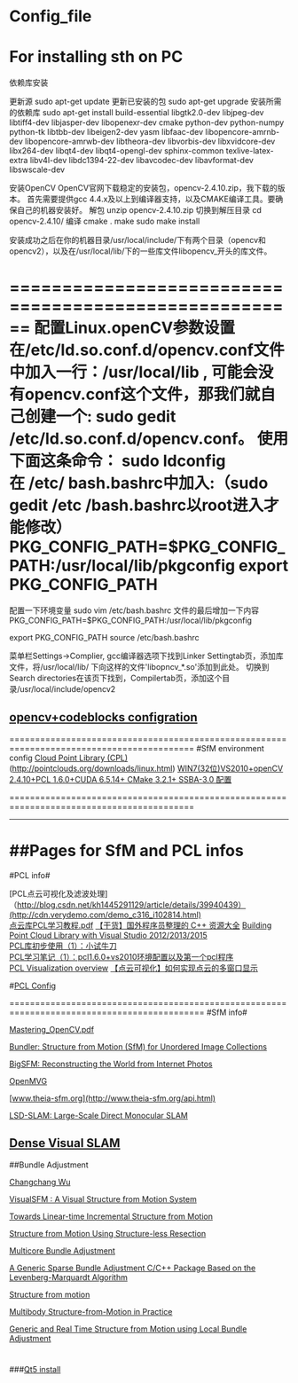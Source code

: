 # Config_file
For installing sth on PC
======================================================================
依赖库安装

更新源
sudo apt-get update 
更新已安装的包
sudo apt-get upgrade 
安装所需的依赖库
sudo apt-get install build-essential libgtk2.0-dev libjpeg-dev libtiff4-dev libjasper-dev libopenexr-dev cmake python-dev python-numpy python-tk libtbb-dev libeigen2-dev yasm libfaac-dev libopencore-amrnb-dev libopencore-amrwb-dev libtheora-dev libvorbis-dev libxvidcore-dev libx264-dev libqt4-dev libqt4-opengl-dev sphinx-common texlive-latex-extra libv4l-dev libdc1394-22-dev libavcodec-dev libavformat-dev libswscale-dev

安装OpenCV
OpenCV官网下载稳定的安装包，opencv-2.4.10.zip，我下载的版本。
首先需要提供gcc 4.4.x及以上到编译器支持，以及CMAKE编译工具。要确保自己的机器安装好。
解包
unzip opencv-2.4.10.zip
切换到解压目录
cd opencv-2.4.10/
编译
cmake .
make
sudo make install

安装成功之后在你的机器目录/usr/local/include/下有两个目录（opencv和opencv2），以及在/usr/local/lib/下的一些库文件libopencv_开头的库文件。

======================================================
配置Linux.openCV参数设置
在/etc/ld.so.conf.d/opencv.conf文件中加入一行：/usr/local/lib ,
可能会没有opencv.conf这个文件，那我们就自己创建一个:
sudo gedit /etc/ld.so.conf.d/opencv.conf。
使用下面这条命令：
sudo ldconfig         
在 /etc/ bash.bashrc中加入:（sudo gedit /etc /bash.bashrc以root进入才能修改）
PKG_CONFIG_PATH=$PKG_CONFIG_PATH:/usr/local/lib/pkgconfig
export PKG_CONFIG_PATH
======================================================
配置一下环境变量
sudo vim /etc/bash.bashrc
文件的最后增加一下内容
PKG_CONFIG_PATH=$PKG_CONFIG_PATH:/usr/local/lib/pkgconfig

export PKG_CONFIG_PATH
source /etc/bash.bashrc

菜单栏Settings->Complier, gcc编译器选项下找到Linker Settingtab页，添加库文件，将/usr/local/lib/ 下向这样的文件'libopncv_*.so'添加到此处。
切换到Search directories在该页下找到，Compilertab页，添加这个目录/usr/local/include/opencv2

[opencv+codeblocks configration](http://www.cnblogs.com/zjhnl/archive/2012/09/09/2677285.html)
------------------------------------------------------------------------------------------
==========================================================================================
#SfM environment config 
[Cloud Point Library (CPL)](http://pointclouds.org/)(http://pointclouds.org/downloads/linux.html)
[WIN7(32位)VS2010+openCV 2.4.10+PCL 1.6.0+CUDA 6.5.14+ CMake 3.2.1+ SSBA-3.0 配置 ](http://blog.csdn.net/u012989207/article/details/44955937)

==========================================================================================
******************************************************************************************

##Pages for SfM and PCL infos
==========================================================================================
#PCL info#

[PCL点云可视化及滤波处理]（http://blog.csdn.net/kh1445291129/article/details/39940439）(http://cdn.verydemo.com/demo_c316_i102814.html)  
[点云库PCL学习教程.pdf](http://yun.baidu.com/share/link?uk=3037564920&shareid=63756728&third=0&adapt=pc&fr=ftw) 
[【干货】国外程序员整理的 C++ 资源大全](http://www.csdn.net/article/2014-10-24/2822269-c) 
[Building Point Cloud Library with Visual Studio 2012/2013/2015](http://unanancyowen.com/?p=712)  
[PCL库初步使用（1）：小试牛刀](http://blog.csdn.net/vbskj/article/details/7819828)  
[PCL学习笔记（1）：pcl1.6.0+vs2010环境配置以及第一个pcl程序](http://blog.csdn.net/chentravelling/article/details/43451589)  
[PCL Visualization overview](http://pointclouds.org/documentation/overview/visualization.php) 
[【点云可视化】如何实现点云的多窗口显示](http://www.pclcn.org/bbs/forum.php?mod=viewthread&tid=348) 


#[PCL Config](http://pointclouds.org/documentation/tutorials/compiling_pcl_posix.php)



============================================================================================
#SfM info#

[Mastering_OpenCV.pdf](http://image2measure.net/files/Mastering_OpenCV.pdf) 

[Bundler: Structure from Motion (SfM) for Unordered Image Collections](http://www.cs.cornell.edu/~snavely/bundler/)

[BigSFM: Reconstructing the World from Internet Photos](http://www.cs.cornell.edu/projects/bigsfm/)

[OpenMVG](https://github.com/openMVG/openMVG/tree/master/src/openMVG_Samples)

[www.theia-sfm.org](http://www.theia-sfm.org/api.html)

[LSD-SLAM: Large-Scale Direct Monocular SLAM](https://vision.in.tum.de/research/vslam/lsdslam?redirect=1)

[Dense Visual SLAM](https://vision.in.tum.de/data/software/dvo)
--------------------------------------

##Bundle Adjustment

[Changchang Wu](http://ccwu.me/)

[VisualSFM : A Visual Structure from Motion System](http://ccwu.me/vsfm/doc.html)

[Towards Linear-time Incremental Structure from Motion](http://ccwu.me/vsfm/vsfm.pdf)

[Structure from Motion Using Structure-less Resection](https://www.cs.unc.edu/~ezheng/resources/structure-less_sfm/67_final.pdf)

[Multicore Bundle Adjustment](http://grail.cs.washington.edu/projects/mcba/)

[A Generic Sparse Bundle Adjustment C/C++ Package Based on the Levenberg-Marquardt Algorithm](http://users.ics.forth.gr/~lourakis/sba/)

[Structure from motion](http://mi.eng.cam.ac.uk/~cipolla/publications/contributionToEditedBook/2008-SFM-chapters.pdf)

[Multibody Structure-from-Motion in Practice](https://www1.ethz.ch/igp/photogrammetry/publications/pdf_folder/ozden10pami.pdf)

[Generic and Real Time Structure from Motion using Local Bundle Adjustment](http://maxime.lhuillier.free.fr/pIvc09.pdf)

[]()
============================================================================================
###[Qt5 install](http://sysads.co.uk/2014/05/install-qt-5-3-ubuntu-14-04/)
